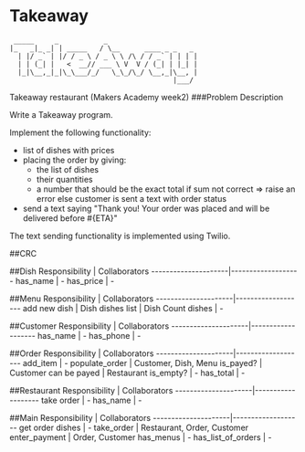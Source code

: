 Takeaway
========

```
 _____     _           _                      
|_   _|_ _| | _____   / \__      ____ _ _   _ 
  | |/ _` | |/ / _ \ / _ \ \ /\ / / _` | | | |
  | | (_| |   <  __// ___ \ V  V / (_| | |_| |
  |_|\__,_|_|\_\___/_/   \_\_/\_/ \__,_|\__, |
                                        |___/ 

```

Takeaway restaurant (Makers Academy week2)
###Problem Description

Write a Takeaway program.

Implement the following functionality:

* list of dishes with prices
* placing the order by giving: 
  * the list of dishes
  * their quantities
  * a number that should be the exact total 
  if sum not correct => raise an error 
  else customer is sent a text with order status
* send a text saying "Thank you! Your order was placed and will be delivered before #{ETA}"

The text sending functionality is implemented using Twilio. 


##CRC

##Dish
    Responsibility   |  Collaborators
---------------------|-------------------
has_name             |  -
has_price            |  -

##Menu
    Responsibility   |  Collaborators
---------------------|-------------------
add new dish         |  Dish
dishes list          |  Dish
Count dishes         |   -               

##Customer
    Responsibility   |  Collaborators
---------------------|-------------------
has_name             |  -
has_phone            |  - 

##Order
    Responsibility   |  Collaborators
---------------------|-------------------
add_item             |  -
populate_order       |  Customer, Dish, Menu
is_payed?            |  Customer
can be payed         |  Restaurant
is_empty?            |  -
has_total            |  -

##Restaurant
    Responsibility   |  Collaborators
---------------------|-------------------
take order           |  - 
has_name             |  -

##Main
    Responsibility   |  Collaborators
---------------------|-------------------
get order dishes     | -
take_order           | Restaurant, Order, Customer
enter_payment        | Order, Customer
has_menus            |  -
has_list_of_orders   |  -



<!-- 
Another option was to have a list of hashes for the dish:
  # def create_dish(name, price)
  #   dish = {}
  #   dish[:name] = name
  #   dish[:price] = price
  #   @dishes << dish
  # end


# @dishes = [dish.name,dish.value,..] => class
# @dishes = [{:name => "dish1", :price => 20},{:name => "dish1", :price => 20}...] => no f class
# dishes = { {:name => dish1}, {":name" => dish2}} 
-->
               
